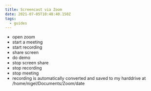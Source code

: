 ```yaml
---
title: Screencast via Zoom
date: 2021-07-05T10:48:40.150Z
tags:
  - guides
---
```

* open zoom
* start a meeting
* start recording
* share screen
* do demo
* stop screen share
* stop recording
* stop meeting
* recording is automatically converted and saved to my harddrive at /home/nigel/Documents/Zoom/date